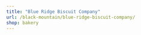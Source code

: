 ```yaml
---
title: "Blue Ridge Biscuit Company"
url: /black-mountain/blue-ridge-biscuit-company/
shop: bakery
---
```

